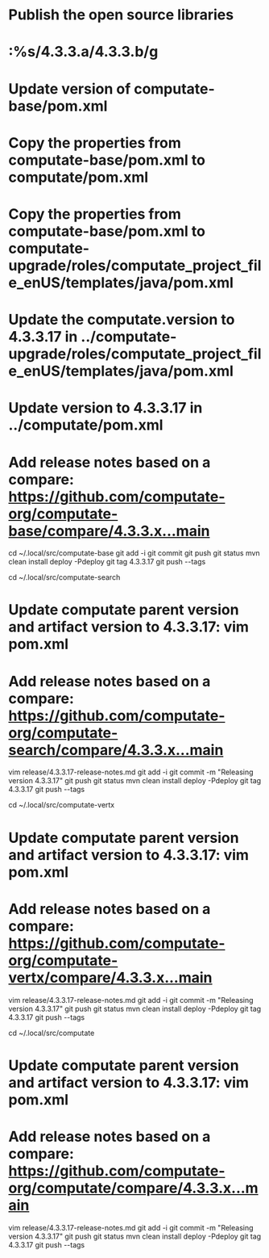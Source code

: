 # Publish the open source libraries

# :%s/4.3.3.a/4.3.3.b/g

# Update version of computate-base/pom.xml
# Copy the properties from computate-base/pom.xml to computate/pom.xml
# Copy the properties from computate-base/pom.xml to computate-upgrade/roles/computate_project_file_enUS/templates/java/pom.xml
# Update the computate.version to 4.3.3.17 in ../computate-upgrade/roles/computate_project_file_enUS/templates/java/pom.xml
# Update version to 4.3.3.17 in ../computate/pom.xml
# Add release notes based on a compare: https://github.com/computate-org/computate-base/compare/4.3.3.x...main

cd ~/.local/src/computate-base
git add -i
git commit
git push
git status
mvn clean install deploy -Pdeploy
git tag 4.3.3.17
git push --tags

cd ~/.local/src/computate-search
# Update computate parent version and artifact version to 4.3.3.17: vim pom.xml
# Add release notes based on a compare: https://github.com/computate-org/computate-search/compare/4.3.3.x...main
vim release/4.3.3.17-release-notes.md
git add -i
git commit -m "Releasing version 4.3.3.17"
git push
git status
mvn clean install deploy -Pdeploy
git tag 4.3.3.17
git push --tags

cd ~/.local/src/computate-vertx
# Update computate parent version and artifact version to 4.3.3.17: vim pom.xml
# Add release notes based on a compare: https://github.com/computate-org/computate-vertx/compare/4.3.3.x...main
vim release/4.3.3.17-release-notes.md
git add -i
git commit -m "Releasing version 4.3.3.17"
git push
git status
mvn clean install deploy -Pdeploy
git tag 4.3.3.17
git push --tags

cd ~/.local/src/computate
# Update computate parent version and artifact version to 4.3.3.17: vim pom.xml
# Add release notes based on a compare: https://github.com/computate-org/computate/compare/4.3.3.x...main
vim release/4.3.3.17-release-notes.md
git add -i
git commit -m "Releasing version 4.3.3.17"
git push
git status
mvn clean install deploy -Pdeploy
git tag 4.3.3.17
git push --tags

